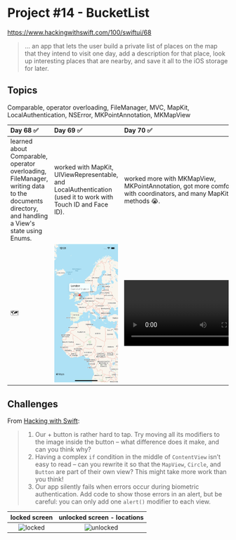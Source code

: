# Project #14 - BucketList

https://www.hackingwithswift.com/100/swiftui/68

> ...  an app that lets the user build a private list of places on the map that they intend to visit one day, add a description for that place, look up interesting places that are nearby, and save it all to the iOS storage for later.

## Topics
Comparable, operator overloading, FileManager, MVC, MapKit, LocalAuthentication, NSError, MKPointAnnotation, MKMapView

|Day 68 :white_check_mark: | Day 69 :white_check_mark: | Day 70 :white_check_mark: | Day 71 :white_check_mark: | Day 72 :white_check_mark: | Day 73 :white_check_mark: |
|:--|:--|:--|:--|:--|:--|
| learned about Comparable, operator overloading, FileManager, writing data to the documents directory, and handling a View's state using Enums.  | worked with MapKit, UIViewRepresentable, and LocalAuthentication (used it to work with Touch ID and Face ID). | worked more with MKMapView, MKPointAnnotation, got more comfortable with coordinators, and many MapKit delegate methods 😭. | continued with the project, we can now edit a location, and we added a section that displays nearby places to visit. This was used using URLSession to get data from Wikipedia. | worked with authentication today, now you have to use biometrics (if there's any) to access your saved locations and there's persistence (saving to the documents directory) | completed the challenges for the project. Added error handling (when biometrics fails there's an alert that shows an error message) and code cleanup! |
|  🗺  | ![D69](Data/D69.png)| ![D70](https://user-images.githubusercontent.com/12801333/124700638-0ccdda00-debb-11eb-9092-560b34e0d472.mp4) | ![D71](https://user-images.githubusercontent.com/12801333/124851051-c6868280-df6f-11eb-8591-f29dae21fc92.mp4)| ![D72](https://user-images.githubusercontent.com/12801333/125012853-df0e9f80-e038-11eb-85a5-63f099639ad0.mp4) | ![D74](https://user-images.githubusercontent.com/12801333/125153749-ebbbf200-e123-11eb-8c57-54c53472c1f7.mp4) |  

## Challenges

From [Hacking with Swift](https://www.hackingwithswift.com/books/ios-swiftui/bucket-list-wrap-up):
>1. Our + button is rather hard to tap. Try moving all its modifiers to the image inside the button – what difference does it make, and can you think why?
>2. Having a complex `if` condition in the middle of `ContentView` isn’t easy to read – can you rewrite it so that the `MapView`, `Circle`, and `Button` are part of their own view? This might take more work than you think!
>3. Our app silently fails when errors occur during biometric authentication. Add code to show those errors in an alert, but be careful: you can only add one `alert()` modifier to each view.

| locked screen | unlocked screen - locations |
|:--:|:--:|
|![locked](https://user-images.githubusercontent.com/12801333/125153888-d98e8380-e124-11eb-87e4-c5919f21ec3c.png)|![unlocked](https://user-images.githubusercontent.com/12801333/125153894-df846480-e124-11eb-8500-85060bf41592.png)|
